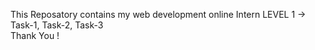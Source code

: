This Reposatory contains my web development online Intern
LEVEL 1 -> Task-1, Task-2, Task-3  
Thank You !
